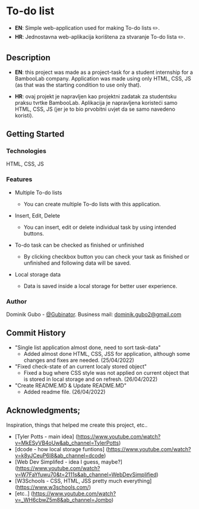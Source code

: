 # To-do list

* **EN**: Simple web-application used for making To-do lists ✏️.
* **HR**: Jednostavna web-aplikacija korištena za stvaranje To-do lista ✏️.

## Description

* **EN**: 
this project was made as a project-task for a student internship for a BambooLab company. Application was made using only HTML, CSS, JS (as that was the starting condition to use only that).

* **HR**:
ovaj projekt je napravljen kao projektni zadatak za studentsku praksu tvrtke BambooLab. Aplikacija je napravljena koristeći samo HTML, CSS, JS (jer je to bio prvobitni uvjet da se samo navedeno koristi).  



## Getting Started

### Technologies

HTML, CSS, JS

### Features 

* Multiple To-do lists
   * You can create multiple To-do lists with this application.

* Insert, Edit, Delete
   * You can insert, edit or delete individual task by using intended buttons. 

* To-do task can be checked as finished or unfinished
   * By clicking checkbox button you can check your task as finished or unfinished and following data will be saved. 

* Local storage data
   * Data is saved inside a local storage for better user experience.


### Author

Dominik Gubo - [@Gubinator](https://github.com/Gubinator/).
Business mail: dominik.gubo2@gmail.com

## Commit History

* "Single list application almost done, need to sort task-data"
    * Added almost done HTML, CSS, JSS for application, although some changes and fixes are needed. (25/04/2022)
* "Fixed check-state of an current localy stored object"
    * Fixed a bug where CSS style was not applied on current object that is stored in local storage and on refresh. (26/04/2022)
* "Create README.MD & Update README.MD"
    * Added readme file. (26/04/2022)




## Acknowledgments;

Inspiration, things that helped me create this project, etc..
* [Tyler Potts - main idea] (https://www.youtube.com/watch?v=MkESyVB4oUw&ab_channel=TylerPotts)
* [dcode - how local storage funtions] (https://www.youtube.com/watch?v=k8yJCeuP6I8&ab_channel=dcode)
* [Web Dev Simplifed - idea I guess, maybe?] (https://www.youtube.com/watch?v=W7FaYfuwu70&t=2111s&ab_channel=WebDevSimplified)
* [W3Schools - CSS, HTML, JSS pretty much everything] (https://www.w3schools.com/)
* [etc..] (https://www.youtube.com/watch?v=_WH6cbwZ5m8&ab_channel=Jombo)

